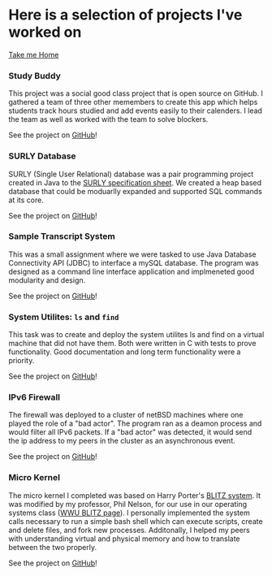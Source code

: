 <h1> Here is a selection of projects I've worked on </h1>

[Take me Home](./index.md)

### Study Buddy

This project was a social good class project that is open source on GitHub. I gathered a team of three other memembers to create this app which helps students track hours studied and add events easily to their calenders. I lead the team as well as worked with the team to solve blockers.

See the project on [GitHub](https://github.com/roszakc/StudyBuddy)!

### SURLY Database

SURLY (Single User Relational) database was a pair programming project created in Java to the [SURLY specification sheet](./assets/pdf/SURLY-Specification.pdf). We created a heap based database that could be moduarlly expanded and supported SQL commands at its core. 

See the project on [GitHub](https://github.com/roszakc/ClassProjectCodeExamples/tree/master/DatabaseSURLYProject)!


### Sample Transcript System  

This was a small assignment where we were tasked to use Java Database Connectivity API (JDBC) to interface a mySQL database. The program was designed as a command line interface application and implmeneted good modularity and design. 

See the project on [GitHub](https://github.com/roszakc/ClassProjectCodeExamples/tree/master/database_programming)!

### System Utilites: `ls` and `find`

This task was to create and deploy the system utilites ls and find on a virtual machine that did not have them. Both were written in C with tests to prove functionality. Good documentation and long term functionality were a priority.

See the project on [GitHub](https://github.com/roszakc/ClassProjectCodeExamples/tree/master/CompSystemsII_SystemUtilites)!

### IPv6 Firewall

The firewall was deployed to a cluster of netBSD machines where one played the role of a "bad actor". The program ran as a deamon process and would filter all IPv6 packets. If a "bad actor" was detected, it would send the ip address to my peers in the cluster as an asynchronous event. 

See the project on [GitHub](https://github.com/roszakc/ClassProjectCodeExamples/tree/master/wfw)!


### Micro Kernel

The micro kernel I completed was based on Harry Porter's [BLITZ system](http://web.cecs.pdx.edu/~harry/Blitz/). It was modified by my professor, Phil Nelson, for our use in our operating systems class ([WWU BLITZ page](https://facultyweb.cs.wwu.edu/~phil/classes/blitz/)). I personally implemented the system calls necessary to run a simple bash shell which can execute scripts, create and delete files, and fork new processes. Additonally, I helped my peers with understanding virtual and physical memory and how to translate between the two properly. 

See the project on [GitHub](https://github.com/roszakc/ClassProjectCodeExamples/tree/master/microKernel)!

<!---


To add: 

Advent of code
Deadwood
micro kernel


--->
